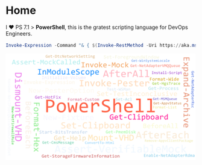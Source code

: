 # Home

I ♥ PS 7.1 > **PowerShell**, this is the gratest scripting language for DevOps Engineers.

````powershell
Invoke-Expression -Command "& { $(Invoke-RestMethod -Uri https://aka.ms/install-powershell.ps1) } -UseMSI"
````

![My helpful screenshot](/assets/words.png)
